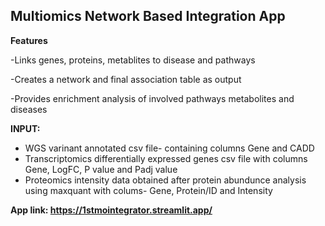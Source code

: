 ## Multiomics Network Based Integration App

**Features**

-Links genes, proteins, metablites to disease and pathways

-Creates a network and final association table as output

-Provides enrichment analysis of involved pathways metabolites and diseases

**INPUT:**
- WGS varinant annotated csv file- containing columns Gene and CADD
- Transcriptomics differentially expressed genes csv file with columns Gene, LogFC, P value and Padj value
- Proteomics intensity data obtained after protein abundunce analysis using maxquant with colums- Gene, Protein/ID and Intensity

**App link: https://1stmointegrator.streamlit.app/**
